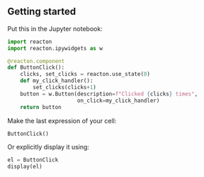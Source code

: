 
## Getting started

Put this in the Jupyter notebook:

```py
import reacton
import reacton.ipywidgets as w

@reacton.component
def ButtonClick():
    clicks, set_clicks = reacton.use_state(0)
    def my_click_handler():
        set_clicks(clicks+1)
    button = w.Button(description=f"Clicked {clicks} times",
                      on_click=my_click_handler)
    return button
```

Make the last expression of your cell:

```py
ButtonClick()
```

Or explicitly display it using:

```py
el = ButtonClick
display(el)
```
